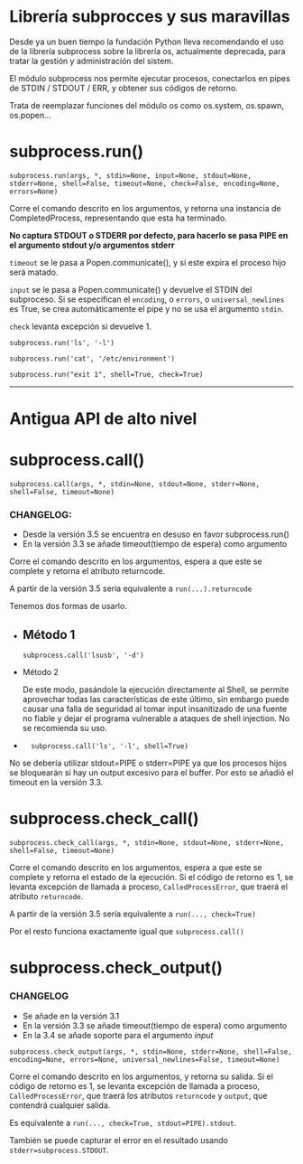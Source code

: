 # Librería subprocces y sus maravillas

Desde ya un buen tiempo la fundación Python lleva recomendando el uso de la librería subprocess sobre la librería os, actualmente deprecada, para tratar la gestión y administración del sistem.

El módulo subprocess nos permite ejecutar procesos, conectarlos en pipes de STDIN / STDOUT / ERR, y obtener sus códigos de retorno.

Trata de reemplazar funciones del módulo os como os.system, os.spawn, os.popen...

# subprocess.run()

`subprocess.run(args, *, stdin=None, input=None, stdout=None, stderr=None, shell=False, timeout=None, check=False, encoding=None, errors=None)`

Corre el comando descrito en los argumentos, y retorna una instancia de CompletedProcess, representando que esta ha terminado.

**No captura STDOUT o STDERR por defecto, para hacerlo se pasa PIPE en el argumento stdout y/o argumentos stderr**

`timeout` se le pasa a Popen.communicate(), y si este expira el proceso hijo será matado.

`input` se le pasa a Popen.communicate() y devuelve el STDIN del subproceso. Si se especifican el `encoding`, o `errors`, o `universal_newlines` es True, se crea automáticamente el pipe y no se usa el argumento `stdin`.

`check` levanta excepción si devuelve 1.


```
subprocess.run('ls', '-l')
```


```
subprocess.run('cat', '/etc/environment')
```


```
subprocess.run("exit 1", shell=True, check=True)
```


----------------------------------------------------------------------------------

# **Antigua API de alto nivel**

# subprocess.call()

`subprocess.call(args, *, stdin=None, stdout=None, stderr=None, shell=False, timeout=None)`

### CHANGELOG:

* Desde la versión 3.5 se encuentra en desuso en favor subprocess.run()
* En la versión 3.3 se añade timeout(tiempo de espera) como argumento

Corre el comando descrito en los argumentos, espera a que este se complete y retorna el atributo returncode.

A partir de la versión 3.5 sería equivalente a ```run(...).returncode```

Tenemos dos formas de usarlo.

* Método 1 
  - 
  ```
  subprocess.call('lsusb', '-d')
  ```

+ Método 2

  De este modo, pasándole la ejecución directamente al Shell, se permite aprovechar todas las características de este último, sin embargo puede causar una falla de seguridad al tomar input insanitizado de una fuente no fiable y dejar el programa vulnerable a ataques de shell injection. No se recomienda su uso.
+ ```
    subprocess.call('ls', '-l', shell=True)
    ```

No se debería utilizar stdout=PIPE o stderr=PIPE ya que los procesos hijos se bloquearán si hay un output excesivo para el buffer. Por esto se añadió el timeout en la versión 3.3.


# subprocess.check_call()

`subprocess.check_call(args, *, stdin=None, stdout=None, stderr=None, shell=False, timeout=None)`

Corre el comando descrito en los argumentos, espera a que este se complete y retorna el estado de la ejecución. Si el código de retorno es 1, se levanta excepción de llamada a proceso, `CalledProcessError`, que traerá el atributo `returncode`.

A partir de la versión 3.5 sería equivalente a ```run(..., check=True)```

Por el resto funciona exactamente igual que `subprocess.call()`

# subprocess.check_output()

### CHANGELOG

* Se añade en la versión 3.1
* En la versión 3.3 se añade timeout(tiempo de espera) como argumento
* En la 3.4 se añade soporte para el argumento *input*

`subprocess.check_output(args, *, stdin=None, stderr=None, shell=False, encoding=None, errors=None, universal_newlines=False, timeout=None)`

Corre el comando descrito en los argumentos, y retorna su salida. Si el código de retorno es 1, se levanta excepción de llamada a proceso, `CalledProcessError`, que traerá los atributos `returncode` y `output`, que contendrá cualquier salida.

Es equivalente a `run(..., check=True, stdout=PIPE).stdout`.

También se puede capturar el error en el resultado usando `stderr=subprocess.STDOUT`.

